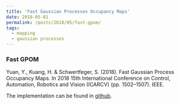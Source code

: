 ```yaml
---
title: 'Fast Gaussian Processes Occupancy Maps'
date: 2018-05-01
permalink: /posts/2018/05/fast-gpom/
tags:
  - mapping
  - gaussian processes
---
```



### Fast GPOM
Yuan, Y., Kuang, H. & Schwertfeger, S. (2018). Fast Gaussian Process Occupancy Maps. In 2018 15th International Conference on Control, Automation, Robotics and Vision (ICARCV) (pp. 1502–1507). IEEE.

The implementation can be found in [github](https://github.com/STAR-Center/fastGPOM).

